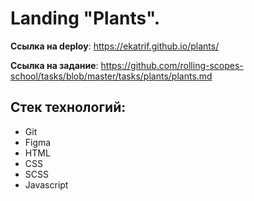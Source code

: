 # Landing "Plants".

**Ссылка на deploy**: https://ekatrif.github.io/plants/

**Ссылка на задание**: https://github.com/rolling-scopes-school/tasks/blob/master/tasks/plants/plants.md

## Стек технологий:

- Git
- Figma
- HTML
- CSS
- SCSS
- Javascript
